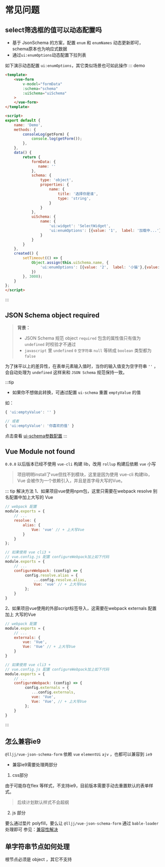 # 常见问题

## select筛选框的值可以动态配置吗

* 基于 JsonSchema 的方案，配置 `enum` 和 `enumNames` 动态更新即可， schema原本也为响应式数据
* 通过`ui:enumOptions`动态配置下拉列表

如下演示动态配置 `ui:enumOptions`，其它类似场景也可如此操作
::: demo
```html
<template>
    <vue-form
        v-model="formData"
        :schema="schema"
        :uiSchema="uiSchema"
    >
    </vue-form>
</template>

<script>
export default {
    name: 'Demo',
    methods: {
        consoleLog(getForm) {
            console.log(getForm());
        },
    },
    data() {
        return {
            formData: {
               name: ''
            },
            schema: {
                type: 'object',
                properties: {
                    name: {
                        title: '选择你是谁',
                        type: 'string',
                    }
                }
            },
            uiSchema: {
                name: {
                    'ui:widget': 'SelectWidget',
                    'ui:enumOptions': [{value: '1',  label: '加载中...'}]
                }
            }
        }
    },
    created() {
        setTimeout(() => {
            Object.assign(this.uiSchema.name, {
                'ui:enumOptions': [{value: '2',  label: '小猫'},{value: '3',  label: '小狗'}]
            })
        }, 3000);
    }
};
</script>
```

:::

## JSON Schema object required

> **背景：**
>* JSON Schema 规范 object `required` 包含的属性值只有值为 `undefined` 时校验才不通过
>* `javascript` 里 `undefined` `0` `空字符串` `null` 等转成 `boolean` 类型都为 `false`

为了抹平以上的差异性，在表单元素输入值时，当你的输入值变为空字符串 `''` ，会自动处理为 `undefined` 这样来和 `JSON Schema` 规范保持一致。

:::tip
* 如果你不想做此转换，可通过配置 `ui-schema` 重置 `emptyValue` 的值

如：
```js
{ 'ui:emptyValue': '' }

// 或者
{ 'ui:emptyValue': '你喜欢的值' }
```
点击查看 [ui-schema参数配置](/zh/guide/basic-config.html#ui-schema)
:::


## Vue  Module not found
`0.0.8` 以后版本已经不使用 `vue-cli` 构建 lib，改用 `rollup` 构建后依赖 `vue` 小写
> 项目明明install了vue但找不到模块，这里是因为使用 vue-cli 构建lib，Vue 会被作为一个依赖引入，并且是首字母大写的Vue。

::: tip 解决方法
1、如果项目vue使用npm包，这里只需要在webpack resolve 别名配置中加上大写的 Vue

```js
// webpack 配置
module.exports = {
    // ...
    resolve: {
        alias: {
            Vue: 'vue' // + 上大写Vue
        }
    }
};

// 如果使用 vue cli3 +
// vue.config.js 配置 configureWebpack加上如下代码
module.exports = {
    // ...
    configureWebpack: (config) => {
         config.resolve.alias = {
             ...config.resolve.alias,
             Vue: 'vue' // + 上大写Vue
         };
    }
}

```

2、如果项目vue使用的外部script标签导入，这需要在webpack externals 配置加上 大写的Vue
```js
// webpack 配置
module.exports = {
    // ...
    externals: {
        vue: 'Vue',
        Vue: 'Vue' // + 上大写Vue
    }
}

// 如果使用 vue cli3 +
// vue.config.js 配置 configureWebpack加上如下代码
module.exports = {
    // ...
    configureWebpack: (config) => {
         config.externals = {
            ...config.externals,
            vue: 'Vue',
            Vue: 'Vue', // + 上大写Vue
         };
    }
}
```
:::


## 怎么兼容ie9

`@lljj/vue-json-schema-form` 依赖 `vue` `elementUi` `ajv` ，也都可以兼容到 `ie9`

* 兼容ie9需要处理两部分
1. css部分

由于可能存在flex 等样式，不支持ie9，目前版本需要手动去重置默认的表单样式。
> 后续计划默认样式不会超纲

2. js 部分

要么通过垫片 polyfill，要么让 `@lljj/vue-json-schema-form` 通过 `bable-loader` 处理即可
参见：[兼容性解决](/zh/guide/polyfill.html#script-兼容)

## 单字符串节点如何处理
根节点必须是 object ，其它不支持
